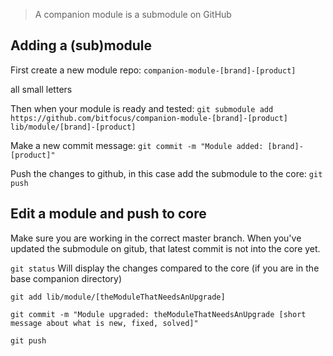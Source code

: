 > A companion module is a submodule on GitHub

## Adding a (sub)module

First create a new module repo: 
`companion-module-[brand]-[product]`  

all small letters

Then when your module is ready and tested:
`git submodule add https://github.com/bitfocus/companion-module-[brand]-[product] lib/module/[brand]-[product]`

Make a new commit message:
`git commit -m "Module added: [brand]-[product]"`

Push the changes to github, in this case add the submodule to the core:
`git push`

## Edit a module and push to core

Make sure you are working in the correct master branch. When you've updated the submodule on gitub, that latest commit is not into the core yet.

`git status`
Will display the changes compared to the core (if you are in the base companion directory)

`git add lib/module/[theModuleThatNeedsAnUpgrade]`

`git commit -m "Module upgraded: theModuleThatNeedsAnUpgrade [short message about what is new, fixed, solved]"`

`git push`

